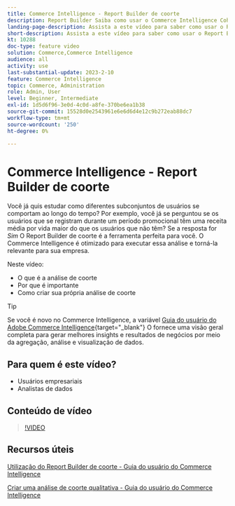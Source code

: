 ```yaml
---
title: Commerce Intelligence - Report Builder de coorte
description: Report Builder Saiba como usar o Commerce Intelligence Cohort para criar relatórios e análises otimizados que sejam relevantes para sua empresa.
landing-page-description: Assista a este vídeo para saber como usar o Report Builder de coorte de inteligência de comércio para criar relatórios e análises otimizados que sejam relevantes para sua empresa.
short-description: Assista a este vídeo para saber como usar o Report Builder de coorte de inteligência de comércio para criar relatórios e análises otimizados que sejam relevantes para sua empresa.
kt: 10288
doc-type: feature video
solution: Commerce,Commerce Intelligence
audience: all
activity: use
last-substantial-update: 2023-2-10
feature: Commerce Intelligence
topic: Commerce, Administration
role: Admin, User
level: Beginner, Intermediate
exl-id: 1d5d6f96-3e0d-4c0d-a8fe-370be6ea1b38
source-git-commit: 15528d0e2543961e6e6d6d4e12c9b272eab88dc7
workflow-type: tm+mt
source-wordcount: '250'
ht-degree: 0%

---
```


# Commerce Intelligence - Report Builder de coorte

Você já quis estudar como diferentes subconjuntos de usuários se comportam ao longo do tempo? Por exemplo, você já se perguntou se os usuários que se registram durante um período promocional têm uma receita média por vida maior do que os usuários que não têm? Se a resposta for _Sim_ O Report Builder de coorte é a ferramenta perfeita para você. O Commerce Intelligence é otimizado para executar essa análise e torná-la relevante para sua empresa.

Neste vídeo:

- O que é a análise de coorte
- Por que é importante
- Como criar sua própria análise de coorte

>[!TIP]
>
>Se você é novo no Commerce Intelligence, a variável [Guia do usuário do Adobe Commerce Intelligence](https://experienceleague.adobe.com/docs/commerce-business-intelligence/mbi/guide-overview.html){target="_blank"} O fornece uma visão geral completa para gerar melhores insights e resultados de negócios por meio da agregação, análise e visualização de dados.

## Para quem é este vídeo?

- Usuários empresariais
- Analistas de dados

## Conteúdo de vídeo

>[!VIDEO](https://video.tv.adobe.com/v/342407?quality=12&learn=on)

## Recursos úteis

[Utilização do Report Builder de coorte - Guia do usuário do Commerce Intelligence](https://experienceleague.adobe.com/docs/commerce-business-intelligence/mbi/analyze/sql/cohort-rpt-bldr.html)

[Criar uma análise de coorte qualitativa - Guia do usuário do Commerce Intelligence](https://experienceleague.adobe.com/docs/commerce-business-intelligence/mbi/analyze/sql/create-qual-cohort-analysis.html)
